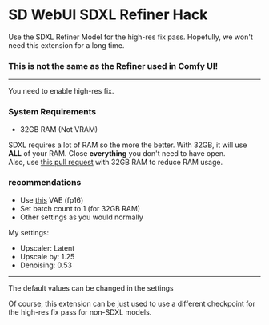 # SD WebUI SDXL Refiner Hack

Use the SDXL Refiner Model for the high-res fix pass. Hopefully, we won't need this extension for a long time.

### This is not the same as the Refiner used in Comfy UI!

<hr>

You need to enable high-res fix.

### System Requirements

- 32GB RAM (Not VRAM)

SDXL requires a lot of RAM so the more the better. With 32GB, it will use **ALL** of your RAM. Close **everything** you don't need to have open. <br>
Also, use [this pull request](https://github.com/AUTOMATIC1111/stable-diffusion-webui/pull/11958) with 32GB RAM to reduce RAM usage.

### recommendations

- Use [this](https://huggingface.co/madebyollin/sdxl-vae-fp16-fix) VAE (fp16)
- Set batch count to 1 (for 32GB RAM)
- Other settings as you would normally

My settings:
- Upscaler: Latent
- Upscale by: 1.25
- Denoising: 0.53

<hr>

The default values can be changed in the settings

Of course, this extension can be just used to use a different checkpoint for the high-res fix pass for non-SDXL models.